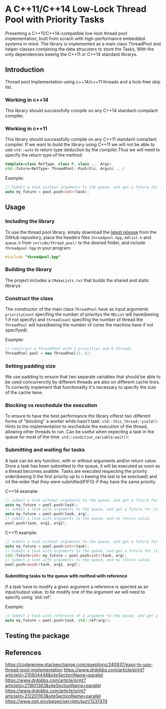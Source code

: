 # A C++11/C++14 Low-Lock Thread Pool with Priority Tasks
Presenting a C++11/C++14-compatible low-lock thread pool implementation, built from scrach with high-performance embedded systems in mind. The library is implemented as a main class ThreadPool and helper classes containing the data strucuters to store the Tasks, With the only dependencies beeing the C++11 or C++14 standard librarys.

## Introduction
Thread pool implementation using c++14/c++11 threads and a lock-free skip list.
### Working in c++14
This library should successfully compile on any C++14 standard-compilant compiler.
### Working in c++11
This library should successfully compile on any C++11 standard-compilant compiler. If we want to build the library using C++11 we will not be able to use `std::auto` to return type deduction by the compiler.Thus we will need to specify the return type of the method:
```cpp
template<class RetType, class F, class ... Args>
std::future<RetType> ThreadPool::Push(F&&, Args&& ...)
```
Example:
```cpp
// Submit a task without arguments to the queue, and get a future for it.
auto my_future = pool.push<int>(task);
```


## Usage
### Including the library
To use the thread pool library, simply download the [latest release](https://github.com/jpinyot/thread_pool/releases) from the GitHub repository, place the headers files `threadpool.hpp`, `mdlist.h` and `queue.h` from `include/thread_pool/` to the desired folder, and include `threadpool.hpp` in your program:
```cpp
#include "threadpool.hpp"
```
### Building the library
The project includes a `CMakeLists.txt` that builds the shared and static librarys.
### Construct the class
The constructor of the main class `ThreadPool` have as input arguments `priorityCount` specifing the number of prioritys the `MDList` will have(beeing 1 if not specify) and `threadCount` specifing the number of thread the `ThreadPool` will have(beeing the number of cores the machine have if not specifyed).

Example:
```cpp
// construct a ThreadPool with 3 priorities and 6 threads
ThreadPool pool = new ThreadPool(3, 6);
```
### Setting padding size
We use padding to ensure that two separate variables that should be able to be used concurrenctly by different threads are also on different cache lines. To correctly implement that functionality it's necessary to specify the size of the cache liene.
### Blocking vs reschedule the execution
To ensure to have the best performance the library offerst two different forms of "blocking" a worker while hasn't task:
`std::this_thread::yield()`: Hints to the implementation to reschedule the execution of the thread, allowing other threads to run. Can be useful when expecting a task in the queue for most of the time.
`std::condition_variable:wait()`:
### Submitting and waiting for tasks
A task can be any function, with or without arguments and/or return value. Once a task has been submitted to the queue, it will be executed as soon as a thread becomes avalible. Tasks are executed respecting the priority order(beeing 0 the first priority up to n beeing the last to be exectued) and int the order that they were submitted(FIFO) if they have the same priority.

C++14 example:
```cpp
// submit a task without arguments to the queue, and get a future for it.
auto my_future = pool.push(task);
// submit a task with arguments to the queue, and get a future for it.
auto my_future = pool.push(task, arg);
// submit a task with arguments to the queue, and no return value.
pool.push(task, arg1, arg2);
```

C++11 example:
```cpp
// Submit a task without arguments to the queue, and get a future for it.
auto my_future = pool.push<int>(task);
// Submit a task with arguments to the queue, and get a future for it.
std::future<int> my_future = pool.push<int>(task, arg);
// Submit a task with arguments to the queue, and no return value.
pool.push<void>(task, arg1, arg2);
```
#### Submitting tasks to the queue with method with reference
If a task have to modify a given argument a reference is spected as an input/output value, to be modify one of the argument we will need to specify using `std::ref'.

Example:
```cpp
// Submit a task with reference of a argument to the queue, and get a future for it.
auto my_future = pool.push(task, std::ref(arg));
```

## Testing the package

## References
https://codereview.stackexchange.com/questions/240937/easy-to-use-thread-pool-implementation
https://www.drdobbs.com/article/print?articleId=210604448&siteSectionName=parallel
https://www.drdobbs.com/article/print?articleId=211601363&siteSectionName=parallel
https://www.drdobbs.com/article/print?articleId=212201163&siteSectionName=parallel
https://www.osti.gov/pages/servlets/purl/1237474
